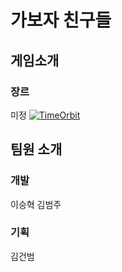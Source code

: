 # 가보자 친구들
## 게임소개
### 장르
미정
[![TimeOrbit](http://img.youtube.com/vi/B7PSusO3T-4/0.jpg)](https://youtu.be/B7PSusO3T-4?t=0s) 
## 팀원 소개
### 개발
이승혁 김범주
### 기획
김건범
